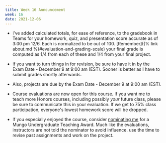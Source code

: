 ```yaml
---
title: Week 16 Announcement
week: 16
date: 2021-12-06
---
```


* I've added calculated totals, for ease of reference, to the 
gradebook in Teams for your homework, quiz, and presentation score 
accurate as of 3:00 pm 12/6. 
Each is normalized to be out of 100. 
[Remember]({% link about.md %}#evaluation-and-grading-scale) 
your final grade is computed as 1/4 from each of these and 1/4 
from your final project. 

* If you want to turn things in for revision, be sure to have it 
in by the Exam Date - December 9 at 9:00 am (EST). Sooner is better 
as I have to submit grades shortly afterwards. 

* Also, projects are due by the Exam Date - December 9 at 9:00 am (EST).

* Course evaluations are now open for this course. If you want me 
to teach more Honors courses, including possibly _your_ future class, 
please be sure to communicate this in your evaluation. If we get to 
75% class participation, everyone's lowest homework score will be 
dropped.

* If you especially enjoyed the course, consider 
[nominating me](https://sc.edu/about/offices_and_divisions/provost/honorsandawards/internal/nominations.php) 
for a Mungo Undergraduate Teaching Award. Much like the evaluations, 
instructors are not told the nominator to avoid influence.
use the time to revise past assignments and work on the project. 
